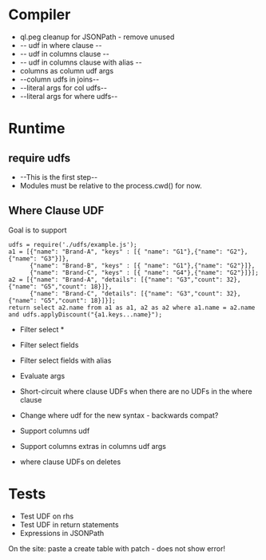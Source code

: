 
# Compiler

* ql.peg cleanup for JSONPath - remove unused
* -- udf in where clause --
* -- udf in columns clause --
* -- udf in columns clause with alias --
* columns as column udf args
* --column udfs in joins--
* --literal args for col udfs--
* --literal args for where udfs--

# Runtime

## require udfs

* --This is the first step--
* Modules must be relative to the process.cwd() for now.

## Where Clause UDF

Goal is to support

    udfs = require('./udfs/example.js');
    a1 = [{"name": "Brand-A", "keys" : [{ "name": "G1"},{"name": "G2"},{"name": "G3"}]},
          {"name": "Brand-B", "keys" : [{ "name": "G1"},{"name": "G2"}]},
          {"name": "Brand-C", "keys" : [{ "name": "G4"},{"name": "G2"}]}];
    a2 = [{"name": "Brand-A", "details": [{"name": "G3","count": 32},{"name": "G5","count": 18}]},
          {"name": "Brand-C", "details": [{"name": "G3","count": 32}, {"name": "G5","count": 18}]}];
    return select a2.name from a1 as a1, a2 as a2 where a1.name = a2.name and udfs.applyDiscount("{a1.keys...name}");

* Filter select *
* Filter select fields
* Filter select fields with alias
* Evaluate args
* Short-circuit where clause UDFs when there are no UDFs in the where clause

* Change where udf for the new syntax - backwards compat?
* Support columns udf
* Support columns extras in columns udf args

* where clause UDFs on deletes

# Tests

* Test UDF on rhs
* Test UDF in return statements
* Expressions in JSONPath



On the site: paste a create table with patch - does not show error!